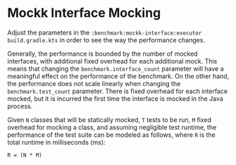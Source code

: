 # Mockk Interface Mocking

Adjust the parameters in the `:benchmark:mockk-interface:executor` `build.gradle.kts` in order to
see the way the performance changes.

Generally, the performance is bounded by the number of mocked interfaces, with additional fixed
overhead for each additional mock. This means that changing the `benchmark.interface_count`
parameter will have a meaningful effect on the performance of the benchmark. On the other hand, the
performance does not scale linearly when changing the `benchmark.test_count` parameter. There is
fixed overhead for each interface mocked, but it is incurred the first time the interface is mocked
in the Java process.

Given `N` classes that will be statically mocked, `T` tests to be run, `M` fixed overhead for
mocking a class, and assuming negligible test runtime, the performance of the test suite can be
modeled as follows, where `R` is the total runtime in milliseconds (ms):

```
R = (N * M)
```
